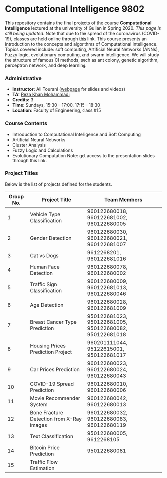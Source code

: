 # Computational Intelligence 9802
This repository contains the final projects of the course **Computational Intelligence** lectured at the university of Guilan in Spring 2020. *This page is still being updated*. Note that due to the spread of the coronavirus (COVID-19), classes are held online through [this](https://ecent.guilan.ac.ir/ "this") link. This course presents an introduction to the concepts and algorithms of Computational Intelligence. Topics covered include: soft computing, Artificial Neural Networks (ANNs), Fuzzy logic, evolutionary computing, and swarm intelligence. We will study the structure of famous CI methods, such as ant colony, genetic algorithm, perceptron network, and deep learning.

### Administrative
- **Instructor:** Ali Tourani ([webpage](http://alitourani.ir/downloadable-files/ "webpage") for slides and videos)
- **TA:** [Reza Khan Mohammadi](https://github.com/Ledengary "Reza Khan Mohammadi")
- **Credits:** 3
- **Time**: Sundays, 15:30 – 17:00, 17:15 – 18:30
- **Location**: Faculty of Engineering, class #15

### Course Contents
- Introduction to Computational Intelligence and Soft Computing
- Artificial Neural Networks
- Cluster Analysis
- Fuzzy Logic and Calculations
- Evolutionary Computation
Note: get access to the presentation slides through this link.

### Project Titles
Below is the list of projects defined for the students.

|  Group No. | Project Title  | Team Members  |
| ------------ | ------------ | ------------ |
| 1 | Vehicle Type Classification | 960122680018, 960122681002, 960122680005 |
| 2 | Gender Detection  | 960122680030, 960122680021, 960122681007 |
| 3 | Cat vs Dogs | 9612268201, 960122681016 |
| 4 | Human Face Detection | 960122680078, 960122680002 |
| 5 | Traffic Sign Classification | 960122680009, 960122681013, 960122680046 |
| 6 | Age Detection | 960122680028, 960122681009 |
| 7 | Breast Cancer Type Prediction | 950122681023, 950122681005, 950122680082, 950122681018 |
| 8 | Housing Prices Prediction Project | 960201111044, 95122615001, 950122681017 |
| 9 | Car Prices Prediction | 960122680023, 960122680024, 960122680043 |
| 10 | COVID-19 Spread Prediction | 960122680010, 960122680006 |
| 11 | Movie Recommender System | 960122680042, 960122680013 |
| 12 | Bone Fracture Detection from X-Ray images | 960122680032, 960122680083, 960122680119 |
| 13 | Text Classification | 950122680005, 9612268105 |
| 14 | Bitcoin Price Prediction | 950122680081 |
| 15 | Traffic Flow Estimation |   |

